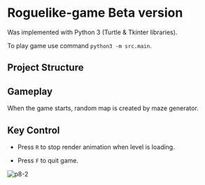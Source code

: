 # Roguelike-game Beta version

Was implemented with Python 3 (Turtle & Tkinter libraries).

To play game use command `python3 -m src.main`.

## Project Structure

## Gameplay

When the game starts, random map is created by maze generator.

## Key Control

* Press `R` to stop render animation when level is loading.

* Press `F` to quit game. 

![p8-2](https://user-images.githubusercontent.com/64794482/173077825-1ba4bc3b-beff-499e-83f0-3daf532e338e.jpg)




